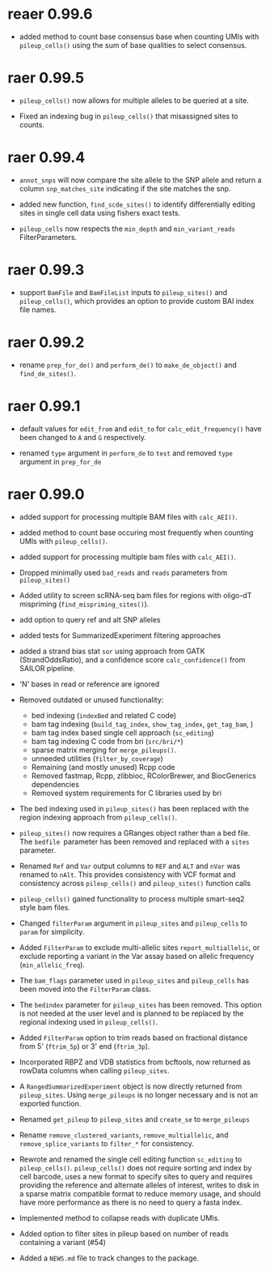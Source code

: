 # reaer 0.99.6 

* added method to count base consensus base when counting UMIs with `pileup_cells()` using the sum of base qualities to select consensus. 

# raer 0.99.5

* `pileup_cells()` now allows for multiple alleles to be queried at a site.

* Fixed an indexing bug in `pileup_cells()` that misassigned sites to counts.

# raer 0.99.4

* `annot_snps` will now compare the site allele to the SNP allele and return a 
column `snp_matches_site` indicating if the site matches the snp. 

* added new function, `find_scde_sites()` to identify differentially editing 
sites in single cell data using fishers exact tests. 

* `pileup_cells` now respects the `min_depth` and `min_variant_reads` FilterParameters.   

# raer 0.99.3

* support `BamFile` and `BamFileList` inputs to `pileup_sites()` and `pileup_cells()`, which provides an option to provide custom BAI index file names.

# raer 0.99.2

* rename `prep_for_de()` and `perform_de()` to `make_de_object()` and `find_de_sites()`. 

# raer 0.99.1 

* default values for `edit_from` and `edit_to` for `calc_edit_frequency()` have
been changed to `A` and `G` respectively.

* renamed `type` argument in `perform_de` to `test` and removed `type` argument in
`prep_for_de`

# raer 0.99.0

* added support for processing multiple BAM files with `calc_AEI()`. 

* added method to count base occuring most frequently when counting UMIs with `pileup_cells()`. 

* added support for processing multiple bam files with `calc_AEI()`. 


* Dropped minimally used `bad_reads` and `reads` parameters from `pileup_sites()`

* Added utility to screen scRNA-seq bam files for regions with oligo-dT mispriming (`find_mispriming_sites()`).

* add option to query ref and alt SNP alleles 

* added tests for SummarizedExperiment filtering approaches 

* added a strand bias stat `sor` using approach from GATK (StrandOddsRatio), and
  a confidence score `calc_confidence()` from SAILOR pipeline.

* 'N' bases in read or reference are ignored 

* Removed outdated or unused functionality:
  - bed indexing (`indexBed` and related C code)
  - bam tag indexing (`build_tag_index`, `show_tag_index`, `get_tag_bam`, )
  - bam tag index based single cell approach (`sc_editing`)
  - bam tag indexing C code from bri (`src/bri/*`)
  - sparse matrix merging for `merge_pileups()`.
  - unneeded utilities (`filter_by_coverage`)
  - Remaining (and mostly unused) Rcpp code
  - Removed fastmap, Rcpp, zlibbioc, RColorBrewer, and BiocGenerics dependencies
  - Removed system requirements for C libraries used by bri
  
* The bed indexing used in `pileup_sites()` has been replaced with the region indexing approach from `pileup_cells()`. 

* `pileup_sites()` now requires a GRanges object rather than a bed file. The `bedfile `parameter has been removed and replaced with a `sites` parameter.  

* Renamed `Ref` and `Var` output columns to `REF` and `ALT` and `nVar` was renamed to `nAlt`. This provides consistency with VCF format and consistency across `pileup_cells()` and `pileup_sites()` function calls

* `pileup_cells()` gained functionality to process multiple smart-seq2 style bam files.

* Changed `filterParam` argument in `pileup_sites` and `pileup_cells` to `param` for simplicity.

* Added `FilterParam` to exclude multi-allelic sites `report_multiallelic`, or exclude reporting a variant in the Var assay based on allelic frequency (`min_allelic_freq`).

* The `bam_flags` parameter used in `pileup_sites` and `pileup_cells` has been moved into the `FilterParam` class. 

* The `bedindex` parameter for `pileup_sites` has been removed. This option is not needed
at the user level and is planned to be replaced by the regional indexing used in `pileup_cells()`.

* Added `FilterParam` option to trim reads based on fractional distance from 5' (`ftrim_5p`) or 3' end (`ftrim_3p`).

* Incorporated RBPZ and VDB statistics from bcftools, now returned as rowData columns 
when calling `pileup_sites`.

* A `RangedSummarizedExperiment` object is now directly returned from `pileup_sites`. Using `merge_pileups` is no longer necessary and is not an exported function. 

* Renamed `get_pileup` to `pileup_sites` and `create_se` to `merge_pileups`

* Rename `remove_clustered_variants`, `remove_multiallelic`, and `remove_splice_variants` 
  to `filter_*` for consistency.

* Rewrote and renamed the single cell editing function `sc_editing` to `pileup_cells()`. `pileup_cells()` does not require sorting and index by cell barcode, uses a new format to specify sites to query and requires providing the reference and alternate alleles of interest, writes to disk in a sparse matrix compatible format to reduce memory usage, and should have more performance as there is no need to query a fasta index. 

* Implemented method to collapse reads with duplicate UMIs.

* Added option to filter sites in pileup based on number of reads containing a variant (#54)

* Added a `NEWS.md` file to track changes to the package.
